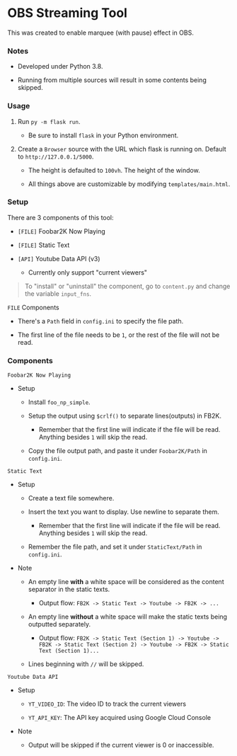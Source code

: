 # OBS Streaming Tool

This was created to enable marquee (with pause) effect in OBS.

### Notes

- Developed under Python 3.8.

- Running from multiple sources will result in some contents being skipped.

### Usage

1. Run `py -m flask run`.

    - Be sure to install `flask` in your Python environment.

2. Create a `Browser` source with the URL which flask is running on. Default to `http://127.0.0.1/5000`.

    - The height is defaulted to `100vh`. The height of the window.
    
    - All things above are customizable by modifying `templates/main.html`.

### Setup

There are 3 components of this tool:

- `[FILE]` Foobar2K Now Playing

- `[FILE]` Static Text

- `[API]` Youtube Data API (v3)

    - Currently only support "current viewers"

> To "install" or "uninstall" the component, go to `content.py` and change the variable `input_fns`.

`FILE` Components

- There's a `Path` field in `config.ini` to specify the file path.

- The first line of the file needs to be `1`, or the rest of the file will not be read.

### Components

`Foobar2K Now Playing`

- Setup

    - Install `foo_np_simple`.
    
    - Setup the output using `$crlf()` to separate lines(outputs) in FB2K. 
    
        - Remember that the first line will indicate if the file will be read. Anything besides `1` will skip the read.
        
    - Copy the file output path, and paste it under `Foobar2K/Path` in `config.ini`.
    
`Static Text`

- Setup

    - Create a text file somewhere.
    
    - Insert the text you want to display. Use newline to separate them.
    
        - Remember that the first line will indicate if the file will be read. Anything besides `1` will skip the read.

    - Remember the file path, and set it under `StaticText/Path` in `config.ini`.
    
- Note

    - An empty line **with** a white space will be considered as the content separator in the static texts.
    
        - Output flow: `FB2K -> Static Text -> Youtube -> FB2K -> ...`

    - An empty line **without** a white space will make the static texts being outputted separately.
    
        - Output flow: `FB2K -> Static Text (Section 1) -> Youtube -> FB2K -> Static Text (Section 2) -> Youtube -> FB2K -> Static Text (Section 1)...`
        
    - Lines beginning with `//` will be skipped.
    
`Youtube Data API`
   
- Setup
   
    - `YT_VIDEO_ID`: The video ID to track the current viewers
    
    - `YT_API_KEY`: The API key acquired using Google Cloud Console
    
- Note

    - Output will be skipped if the current viewer is 0 or inaccessible.
